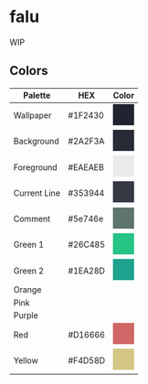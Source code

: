 # falu
 WIP

## Colors
|Palette|HEX|Color|
|-----|-----|-----|
|Wallpaper|#1F2430|![Colored box][wallpaper]|
|Background|#2A2F3A|![Colored box][background]|
|Foreground|#EAEAEB|![Colored box][foreground]|
|Current Line|#353944|![Colored box][currentline]|
|Comment|#5e746e|![Colored box][comment]|
|Green 1|#26C485|![Colored box][oceangreen]|
|Green 2|#1EA28D|![Colored box][persiangreen]|
|Orange|||
|Pink|||
|Purple|||
|Red|#D16666|![Colored box][fuzzywuzzy]|
|Yellow|#F4D58D|![Colored box][mistymoss]|

[wallpaper]:img/wallpaper.png
[background]:img/background.png
[foreground]:img/foreground.png
[currentline]:img/current_line.png
[comment]:img/comment.png
[oceangreen]:img/ocean_green.png
[persiangreen]:img/persian_green.png
[fuzzywuzzy]:img/fuzzy_wuzzy.png
[mistymoss]:img/misty_moss.png